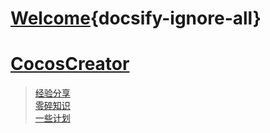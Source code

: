 #    [Welcome](README.md){docsify-ignore-all}
#    [CocosCreator](Cocos.md)  
>    [经验分享](CocosExperience.md)  
>    [零碎知识](CocosSmallKnowledge.md)  
>    [一些计划](CocosPlanStudy.md)
